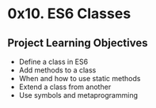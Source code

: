 # 0x10. ES6 Classes

## Project Learning Objectives
* Define a class in ES6
* Add methods to a class
* When and how to use static methods
* Extend a class from another
* Use symbols and metaprogramming
